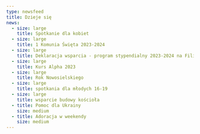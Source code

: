 ```yaml
---
type: newsfeed
title: Dzieje się
news:
  - size: large
    title: Spotkanie dla kobiet
  - size: large
    title: 1 Komunia Święta 2023-2024
  - size: large
    title: Deklaracja wsparcia - program stypendialny 2023-2024 na Filipinach
  - size: large
    title: Kurs Alpha 2023
  - size: large
    title: Rok Nowosielskiego
  - size: large
    title: spotkania dla młodych 16-19
  - size: large
    title: wsparcie budowy kościoła
  - title: Pomoc dla Ukrainy
    size: medium
  - title: Adoracja w weekendy
    size: medium
---
```

